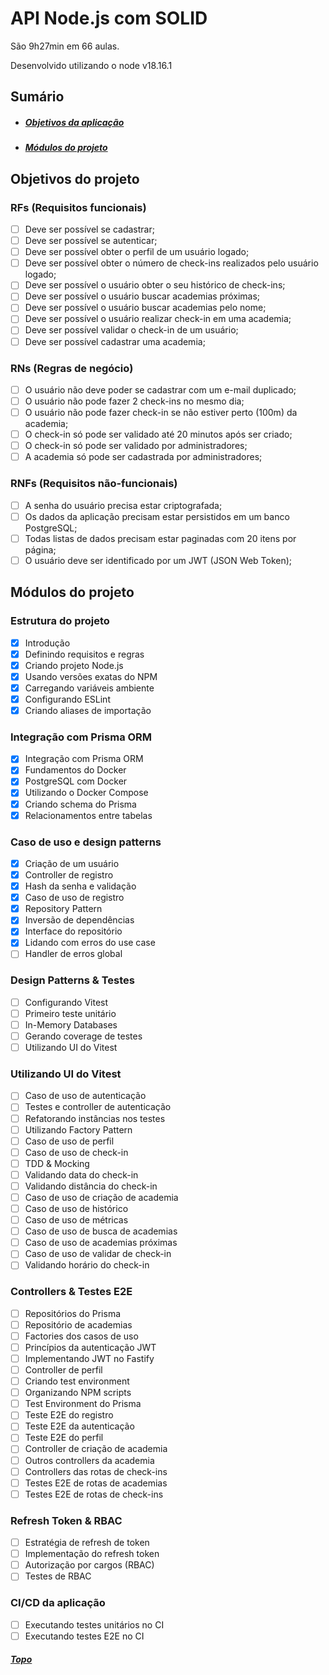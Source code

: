 <a id="topo"></a>

# API Node.js com SOLID

São 9h27min em 66 aulas.

Desenvolvido utilizando o node v18.16.1

<a id="sumario"></a>

## Sumário

- ##### [Objetivos da aplicação](#objetivos)
- ##### [Módulos do projeto](#modulos)

<a id="objetivos"></a>

## Objetivos do projeto

### RFs (Requisitos funcionais)

- [ ] Deve ser possível se cadastrar;
- [ ] Deve ser possível se autenticar;
- [ ] Deve ser possível obter o perfil de um usuário logado;
- [ ] Deve ser possível obter o número de check-ins realizados pelo usuário logado;
- [ ] Deve ser possível o usuário obter o seu histórico de check-ins;
- [ ] Deve ser possível o usuário buscar academias próximas;
- [ ] Deve ser possível o usuário buscar academias pelo nome;
- [ ] Deve ser possível o usuário realizar check-in em uma academia;
- [ ] Deve ser possível validar o check-in de um usuário;
- [ ] Deve ser possível cadastrar uma academia;

### RNs (Regras de negócio)

- [ ] O usuário não deve poder se cadastrar com um e-mail duplicado;
- [ ] O usuário não pode fazer 2 check-ins no mesmo dia;
- [ ] O usuário não pode fazer check-in se não estiver perto (100m) da academia;
- [ ] O check-in só pode ser validado até 20 minutos após ser criado;
- [ ] O check-in só pode ser validado por administradores;
- [ ] A academia só pode ser cadastrada por administradores;

### RNFs (Requisitos não-funcionais)

- [ ] A senha do usuário precisa estar criptografada;
- [ ] Os dados da aplicação precisam estar persistidos em um banco PostgreSQL;
- [ ] Todas listas de dados precisam estar paginadas com 20 itens por página;
- [ ] O usuário deve ser identificado por um JWT (JSON Web Token);

<a id="modulos"></a>

## Módulos do projeto

### Estrutura do projeto

- [x] Introdução
- [x] Definindo requisitos e regras
- [x] Criando projeto Node.js
- [x] Usando versões exatas do NPM
- [x] Carregando variáveis ambiente
- [x] Configurando ESLint
- [x] Criando aliases de importação

### Integração com Prisma ORM

- [x] Integração com Prisma ORM
- [x] Fundamentos do Docker
- [x] PostgreSQL com Docker
- [x] Utilizando o Docker Compose
- [x] Criando schema do Prisma
- [x] Relacionamentos entre tabelas

### Caso de uso e design patterns

- [x] Criação de um usuário
- [x] Controller de registro
- [x] Hash da senha e validação
- [x] Caso de uso de registro
- [x] Repository Pattern
- [x] Inversão de dependências
- [x] Interface do repositório
- [x] Lidando com erros do use case
- [ ] Handler de erros global

### Design Patterns & Testes

- [ ] Configurando Vitest
- [ ] Primeiro teste unitário
- [ ] In-Memory Databases
- [ ] Gerando coverage de testes
- [ ] Utilizando UI do Vitest

### Utilizando UI do Vitest

- [ ] Caso de uso de autenticação
- [ ] Testes e controller de autenticação
- [ ] Refatorando instâncias nos testes
- [ ] Utilizando Factory Pattern
- [ ] Caso de uso de perfil
- [ ] Caso de uso de check-in
- [ ] TDD & Mocking
- [ ] Validando data do check-in
- [ ] Validando distância do check-in
- [ ] Caso de uso de criação de academia
- [ ] Caso de uso de histórico
- [ ] Caso de uso de métricas
- [ ] Caso de uso de busca de academias
- [ ] Caso de uso de academias próximas
- [ ] Caso de uso de validar de check-in
- [ ] Validando horário do check-in

### Controllers & Testes E2E

- [ ] Repositórios do Prisma
- [ ] Repositório de academias
- [ ] Factories dos casos de uso
- [ ] Princípios da autenticação JWT
- [ ] Implementando JWT no Fastify
- [ ] Controller de perfil
- [ ] Criando test environment
- [ ] Organizando NPM scripts
- [ ] Test Environment do Prisma
- [ ] Teste E2E do registro
- [ ] Teste E2E da autenticação
- [ ] Teste E2E do perfil
- [ ] Controller de criação de academia
- [ ] Outros controllers da academia
- [ ] Controllers das rotas de check-ins
- [ ] Testes E2E de rotas de academias
- [ ] Testes E2E de rotas de check-ins

### Refresh Token & RBAC

- [ ] Estratégia de refresh de token
- [ ] Implementação do refresh token
- [ ] Autorização por cargos (RBAC)
- [ ] Testes de RBAC

### CI/CD da aplicação

- [ ] Executando testes unitários no CI
- [ ] Executando testes E2E no CI

##### [Topo](#topo)
